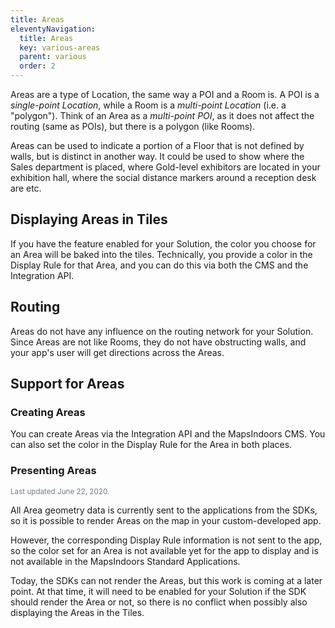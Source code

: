 ```yaml
---
title: Areas
eleventyNavigation:
  title: Areas
  key: various-areas
  parent: various
  order: 2
---
```


Areas are a type of Location, the same way a POI and a Room is. A POI is a *single-point Location*, while a Room is a *multi-point Location* (i.e. a "polygon"). Think of an Area as a *multi-point POI*, as it does not affect the routing (same as POIs), but there is a polygon (like Rooms).

Areas can be used to indicate a portion of a Floor that is not defined by walls, but is distinct in another way. It could be used to show where the Sales department is placed, where Gold-level exhibitors are located in your exhibition hall, where the social distance markers around a reception desk are etc.

## Displaying Areas in Tiles

If you have the feature enabled for your Solution, the color you choose for an Area will be baked into the tiles. Technically, you provide a color in the Display Rule for that Area, and you can do this via both the CMS and the Integration API.

## Routing

Areas do not have any influence on the routing network for your Solution. Since Areas are not like Rooms, they do not have obstructing walls, and your app's user will get directions across the Areas.

## Support for Areas

### Creating Areas

You can create Areas via the Integration API and the MapsIndoors CMS. You can also set the color in the Display Rule for the Area in both places.

### Presenting Areas

<small style="color: #707a89;">Last updated June 22, 2020.</small>

All Area geometry data is currently sent to the applications from the SDKs, so it is possible to render Areas on the map in your custom-developed app.

However, the corresponding Display Rule information is not sent to the app, so the color set for an Area is not available yet for the app to display and is not available in the MapsIndoors Standard Applications.

Today, the SDKs can not render the Areas, but this work is coming at a later point. At that time, it will need to be enabled for your Solution if the SDK should render the Area or not, so there is no conflict when possibly also displaying the Areas in the Tiles.
